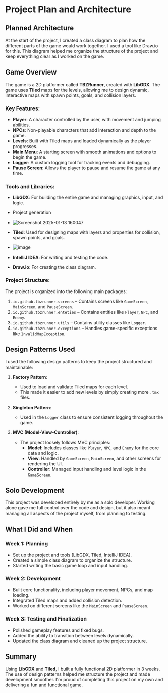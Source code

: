 # Project Plan and Architecture

## Planned Architecture
At the start of the project, I created a class diagram to plan how the different parts of the game would work together. I used a tool like Draw.io for this. This diagram helped me organize the structure of the project and keep everything clear as I worked on the game.

## Game Overview
The game is a 2D platformer called **TBZRunner**, created with **LibGDX**. The game uses **Tiled** maps for the levels, allowing me to design dynamic, interactive maps with spawn points, goals, and collision layers.

### Key Features:
- **Player**: A character controlled by the user, with movement and jumping abilities.
- **NPCs**: Non-playable characters that add interaction and depth to the game.
- **Levels**: Built with Tiled maps and loaded dynamically as the player progresses.
- **Main Menu**: A starting screen with smooth animations and options to begin the game.
- **Logger**: A custom logging tool for tracking events and debugging.
- **Pause Screen**: Allows the player to pause and resume the game at any time.

### Tools and Libraries:
- **LibGDX**: For building the entire game and managing graphics, input, and logic.
- Project generation
- ![Screenshot 2025-01-13 160047](https://github.com/user-attachments/assets/858c7968-9c1f-4fad-8bd3-b14ddcdc23ec)

- **Tiled**: Used for designing maps with layers and properties for collision, spawn points, and goals.
- ![image](https://github.com/user-attachments/assets/c858c645-1536-40c8-8191-0aca915f7d2a)

- **IntelliJ IDEA**: For writing and testing the code.
- **Draw.io**: For creating the class diagram.

### Project Structure:
The project is organized into the following main packages:
1. `io.github.tbzrunner.screens` – Contains screens like `GameScreen`, `MainScreen`, and `PauseScreen`.
2. `io.github.tbzrunner.enteties` – Contains entities like `Player`, `NPC`, and `Enemy`.
3. `io.github.tbzrunner.utils` – Contains utility classes like `Logger`.
4. `io.github.tbzrunner.exceptions` – Handles game-specific exceptions like `InvalidMapException`.

## Design Patterns Used
I used the following design patterns to keep the project structured and maintainable:

1. **Factory Pattern**:
   - Used to load and validate Tiled maps for each level.
   - This made it easier to add new levels by simply creating more `.tmx` files.

2. **Singleton Pattern**:
   - Used in the `Logger` class to ensure consistent logging throughout the game.

3. **MVC (Model-View-Controller)**:
   - The project loosely follows MVC principles:
     - **Model**: Includes classes like `Player`, `NPC`, and `Enemy` for the core data and logic.
     - **View**: Handled by `GameScreen`, `MainScreen`, and other screens for rendering the UI.
     - **Controller**: Managed input handling and level logic in the `GameScreen`.

## Solo Development
This project was developed entirely by me as a solo developer. Working alone gave me full control over the code and design, but it also meant managing all aspects of the project myself, from planning to testing.

## What I Did and When

### Week 1: Planning
- Set up the project and tools (LibGDX, Tiled, IntelliJ IDEA).
- Created a simple class diagram to organize the structure.
- Started writing the basic game loop and input handling.

### Week 2: Development
- Built core functionality, including player movement, NPCs, and map loading.
- Integrated Tiled maps and added collision detection.
- Worked on different screens like the `MainScreen` and `PauseScreen`.

### Week 3: Testing and Finalization
- Polished gameplay features and fixed bugs.
- Added the ability to transition between levels dynamically.
- Updated the class diagram and cleaned up the project structure.

## Summary
Using **LibGDX** and **Tiled**, I built a fully functional 2D platformer in 3 weeks. The use of design patterns helped me structure the project and made development smoother. I'm proud of completing this project on my own and delivering a fun and functional game.

